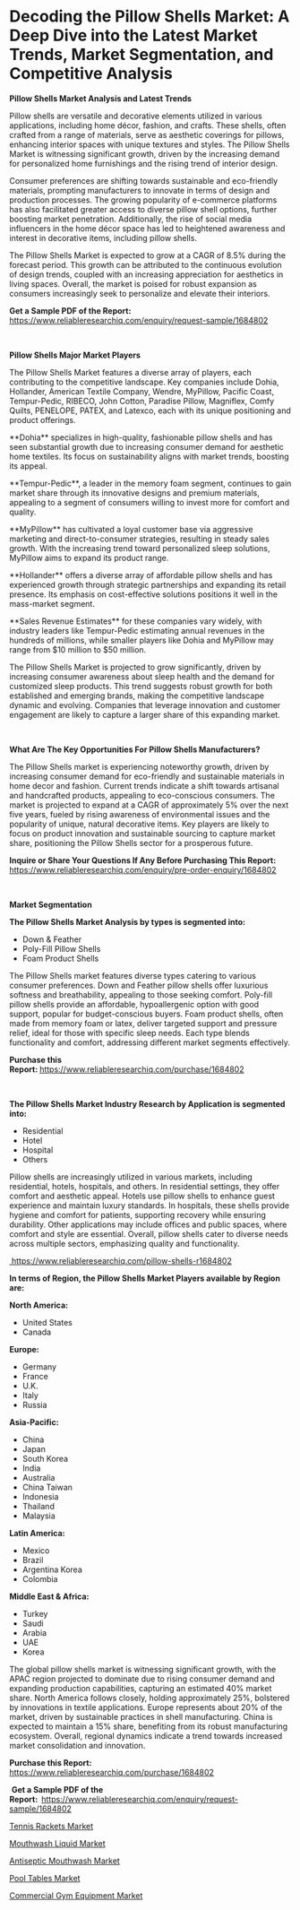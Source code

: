 <p><h1>Decoding the Pillow Shells Market: A Deep Dive into the Latest Market Trends, Market Segmentation, and Competitive Analysis</h1></p><p><strong>Pillow Shells Market Analysis and Latest Trends</strong></p>
<p><p>Pillow shells are versatile and decorative elements utilized in various applications, including home décor, fashion, and crafts. These shells, often crafted from a range of materials, serve as aesthetic coverings for pillows, enhancing interior spaces with unique textures and styles. The Pillow Shells Market is witnessing significant growth, driven by the increasing demand for personalized home furnishings and the rising trend of interior design.</p><p>Consumer preferences are shifting towards sustainable and eco-friendly materials, prompting manufacturers to innovate in terms of design and production processes. The growing popularity of e-commerce platforms has also facilitated greater access to diverse pillow shell options, further boosting market penetration. Additionally, the rise of social media influencers in the home décor space has led to heightened awareness and interest in decorative items, including pillow shells.</p><p>The Pillow Shells Market is expected to grow at a CAGR of 8.5% during the forecast period. This growth can be attributed to the continuous evolution of design trends, coupled with an increasing appreciation for aesthetics in living spaces. Overall, the market is poised for robust expansion as consumers increasingly seek to personalize and elevate their interiors.</p></p>
<p><strong>Get a Sample PDF of the Report:&nbsp;</strong> <a href="https://www.reliableresearchiq.com/enquiry/request-sample/1684802?utm_campaign=1123&utm_medium=2&utm_source=Github&utm_content=ia&utm_term=04042025&utm_id=pillow-shells">https://www.reliableresearchiq.com/enquiry/request-sample/1684802</a></p>
<p>&nbsp;</p>
<p><strong>Pillow Shells Major Market Players</strong></p>
<p><p>The Pillow Shells Market features a diverse array of players, each contributing to the competitive landscape. Key companies include Dohia, Hollander, American Textile Company, Wendre, MyPillow, Pacific Coast, Tempur-Pedic, RIBECO, John Cotton, Paradise Pillow, Magniflex, Comfy Quilts, PENELOPE, PATEX, and Latexco, each with its unique positioning and product offerings.</p><p>**Dohia** specializes in high-quality, fashionable pillow shells and has seen substantial growth due to increasing consumer demand for aesthetic home textiles. Its focus on sustainability aligns with market trends, boosting its appeal.</p><p>**Tempur-Pedic**, a leader in the memory foam segment, continues to gain market share through its innovative designs and premium materials, appealing to a segment of consumers willing to invest more for comfort and quality.</p><p>**MyPillow** has cultivated a loyal customer base via aggressive marketing and direct-to-consumer strategies, resulting in steady sales growth. With the increasing trend toward personalized sleep solutions, MyPillow aims to expand its product range.</p><p>**Hollander** offers a diverse array of affordable pillow shells and has experienced growth through strategic partnerships and expanding its retail presence. Its emphasis on cost-effective solutions positions it well in the mass-market segment.</p><p>**Sales Revenue Estimates** for these companies vary widely, with industry leaders like Tempur-Pedic estimating annual revenues in the hundreds of millions, while smaller players like Dohia and MyPillow may range from $10 million to $50 million.</p><p>The Pillow Shells Market is projected to grow significantly, driven by increasing consumer awareness about sleep health and the demand for customized sleep products. This trend suggests robust growth for both established and emerging brands, making the competitive landscape dynamic and evolving. Companies that leverage innovation and customer engagement are likely to capture a larger share of this expanding market.</p></p>
<p>&nbsp;</p>
<p><strong>What Are The Key Opportunities For Pillow Shells Manufacturers?</strong></p>
<p><p>The Pillow Shells market is experiencing noteworthy growth, driven by increasing consumer demand for eco-friendly and sustainable materials in home decor and fashion. Current trends indicate a shift towards artisanal and handcrafted products, appealing to eco-conscious consumers. The market is projected to expand at a CAGR of approximately 5% over the next five years, fueled by rising awareness of environmental issues and the popularity of unique, natural decorative items. Key players are likely to focus on product innovation and sustainable sourcing to capture market share, positioning the Pillow Shells sector for a prosperous future.</p></p>
<p><strong>Inquire or Share Your Questions If Any Before Purchasing This Report:</strong> <a href="https://www.reliableresearchiq.com/enquiry/pre-order-enquiry/1684802?utm_campaign=1123&utm_medium=2&utm_source=Github&utm_content=ia&utm_term=04042025&utm_id=pillow-shells">https://www.reliableresearchiq.com/enquiry/pre-order-enquiry/1684802</a></p>
<p>&nbsp;</p>
<p><strong>Market Segmentation</strong></p>
<p><strong>The Pillow Shells Market Analysis by types is segmented into:</strong></p>
<p><ul><li>Down & Feather</li><li>Poly-Fill Pillow Shells</li><li>Foam Product Shells</li></ul></p>
<p><p>The Pillow Shells market features diverse types catering to various consumer preferences. Down and Feather pillow shells offer luxurious softness and breathability, appealing to those seeking comfort. Poly-fill pillow shells provide an affordable, hypoallergenic option with good support, popular for budget-conscious buyers. Foam product shells, often made from memory foam or latex, deliver targeted support and pressure relief, ideal for those with specific sleep needs. Each type blends functionality and comfort, addressing different market segments effectively.</p></p>
<p><strong>Purchase this Report:&nbsp;</strong><a href="https://www.reliableresearchiq.com/purchase/1684802?utm_campaign=1123&utm_medium=2&utm_source=Github&utm_content=ia&utm_term=04042025&utm_id=pillow-shells">https://www.reliableresearchiq.com/purchase/1684802</a></p>
<p>&nbsp;</p>
<p><strong>The Pillow Shells Market Industry Research by Application is segmented into:</strong></p>
<p><ul><li>Residential</li><li>Hotel</li><li>Hospital</li><li>Others</li></ul></p>
<p><p>Pillow shells are increasingly utilized in various markets, including residential, hotels, hospitals, and others. In residential settings, they offer comfort and aesthetic appeal. Hotels use pillow shells to enhance guest experience and maintain luxury standards. In hospitals, these shells provide hygiene and comfort for patients, supporting recovery while ensuring durability. Other applications may include offices and public spaces, where comfort and style are essential. Overall, pillow shells cater to diverse needs across multiple sectors, emphasizing quality and functionality.</p></p>
<p><a href="https://www.reliableresearchiq.com/pillow-shells-r1684802?utm_campaign=1123&utm_medium=2&utm_source=Github&utm_content=ia&utm_term=04042025&utm_id=pillow-shells">&nbsp;https://www.reliableresearchiq.com/pillow-shells-r1684802</a></p>
<p><strong>In terms of Region, the Pillow Shells Market Players available by Region are:</strong></p>
<p>
    <p> <strong> North America: </strong>
        <ul>
            <li>United States</li>
            <li>Canada</li>
        </ul>
        </p> 
    <p> <strong> Europe: </strong>
        <ul>
            <li>Germany</li>
            <li>France</li>
            <li>U.K.</li>
            <li>Italy</li>
            <li>Russia</li>
        </ul>
        </p> 
    <p> <strong> Asia-Pacific: </strong>
        <ul>
            <li>China</li>
            <li>Japan</li>
            <li>South Korea</li>
            <li>India</li>
            <li>Australia</li>
            <li>China Taiwan</li>
            <li>Indonesia</li>
            <li>Thailand</li>
            <li>Malaysia</li>
        </ul>
        </p> 
    <p> <strong> Latin America: </strong>
        <ul>
            <li>Mexico</li>
            <li>Brazil</li>
            <li>Argentina Korea</li>
            <li>Colombia</li>
        </ul>
        </p> 
    <p> <strong> Middle East & Africa: </strong>
        <ul>
            <li>Turkey</li>
            <li>Saudi</li>
            <li>Arabia</li>
            <li>UAE</li>
            <li>Korea</li>
        </ul>
    </p>
    </p>
<p><p>The global pillow shells market is witnessing significant growth, with the APAC region projected to dominate due to rising consumer demand and expanding production capabilities, capturing an estimated 40% market share. North America follows closely, holding approximately 25%, bolstered by innovations in textile applications. Europe represents about 20% of the market, driven by sustainable practices in shell manufacturing. China is expected to maintain a 15% share, benefiting from its robust manufacturing ecosystem. Overall, regional dynamics indicate a trend towards increased market consolidation and innovation.</p></p>
<p><strong>Purchase this Report: </strong><a href="https://www.reliableresearchiq.com/purchase/1684802?utm_campaign=1123&utm_medium=2&utm_source=Github&utm_content=ia&utm_term=04042025&utm_id=pillow-shells">https://www.reliableresearchiq.com/purchase/1684802</a></p>
<p>&nbsp;<strong>Get a Sample PDF of the Report:&nbsp;&nbsp;</strong><a href="https://www.reliableresearchiq.com/enquiry/request-sample/1684802?utm_campaign=1123&utm_medium=2&utm_source=Github&utm_content=ia&utm_term=04042025&utm_id=pillow-shells">https://www.reliableresearchiq.com/enquiry/request-sample/1684802</a></p>
<p><strong></strong></p>
<p><p><a href="https://github.com/puttslukis59/Market-Research-Report-List-1/blob/main/tennis-rackets-market.md?utm_campaign=1123&utm_medium=2&utm_source=Github&utm_content=ia&utm_term=04042025&utm_id=pillow-shells">Tennis Rackets Market</a></p><p><a href="https://github.com/saribuissawi/Market-Research-Report-List-1/blob/main/mouthwash-liquid-market.md?utm_campaign=1123&utm_medium=2&utm_source=Github&utm_content=ia&utm_term=04042025&utm_id=pillow-shells">Mouthwash Liquid Market</a></p><p><a href="https://github.com/foddekampo/Market-Research-Report-List-1/blob/main/antiseptic-mouthwash-market.md?utm_campaign=1123&utm_medium=2&utm_source=Github&utm_content=ia&utm_term=04042025&utm_id=pillow-shells">Antiseptic Mouthwash Market</a></p><p><a href="https://github.com/furnoirons9e/Market-Research-Report-List-1/blob/main/pool-tables-market.md?utm_campaign=1123&utm_medium=2&utm_source=Github&utm_content=ia&utm_term=04042025&utm_id=pillow-shells">Pool Tables Market</a></p><p><a href="https://github.com/vandelmanize/Market-Research-Report-List-1/blob/main/commercial-gym-equipment-market.md?utm_campaign=1123&utm_medium=2&utm_source=Github&utm_content=ia&utm_term=04042025&utm_id=pillow-shells">Commercial Gym Equipment Market</a></p></p>